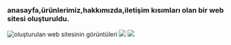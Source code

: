 ### anasayfa,ürünlerimiz,hakkımızda,iletişim kısımları olan bir web sitesi oluşturuldu.

![oluşturulan web sitesinin görüntüleri](resimler/Ekran%20g%C3%B6r%C3%BCnt%C3%BCs%C3%BC.png)
![](resimler/Ekran%20g%C3%B6r%C3%BCnt%C3%BCs%C3%BC1.png)
![](resimler/Ekran%20g%C3%B6r%C3%BCnt%C3%BCs%C3%BC2.png)